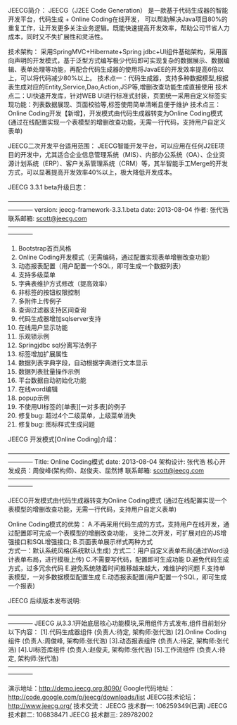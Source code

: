 
JEECG简介：
JEECG（J2EE Code Generation） 是一款基于代码生成器的智能开发平台，代码生成 + Online Coding在线开发， 可以帮助解决Java项目80%的重复工作，让开发更多关注业务逻辑。既能快速提高开发效率，帮助公司节省人力成本，同时又不失扩展性和灵活性。 


技术架构：
        采用SpringMVC+Hibernate+Spring jdbc+UI组件基础架构，采用面向声明的开发模式，基于泛型方式编写极少代码即可实现复杂的数据展示、数据编辑、表单处理等功能，再配合代码生成器的使用将JavaEE的开发效率提高6倍以上，可以将代码减少80%以上。 
技术点一：代码生成器，支持多种数据模型,根据表生成对应的Entity,Service,Dao,Action,JSP等,增删改查功能生成直接使用
技术点二：UI快速开发库，针对WEB UI进行标准式封装，页面统一采用自定义标签实现功能：列表数据展现、页面校验等,标签使用简单清晰且便于维护
技术点三：Online Coding开发【新增】，开发模式由代码生成器转变为Online Coding模式
                    (通过在线配置实现一个表模型的增删改查功能，无需一行代码，支持用户自定义表单)

JEECG二次开发平台适用范围：
  JEECG智能开发平台，可以应用在任何J2EE项目的开发中，尤其适合企业信息管理系统（MIS）、内部办公系统（OA）、企业资源计划系统（ERP）、客户关系管理系统（CRM）等，其半智能手工Merge的开发方式，可以显著提高开发效率40%以上，极大降低开发成本。


JEECG 3.3.1 beta升级日志： 

———————————————————————————————————————— 
version: jeecg-framework-3.3.1.beta 
date:     2013-08-04 
作者:     张代浩
联系邮箱: scott@jeecg.com
———————————————————————————————————————— 
1. Bootstrap首页风格
2. Online Coding开发模式（无需编码，通过配置实现表单增删改查功能）
3. 动态报表配置（用户配置一个SQL，即可生成一个数据列表）
4. 支持多级菜单
5. 字典表维护方式修改（提高效率）
6. 非标签的按钮权限控制
7. 多附件上传例子
8. 查询过滤器支持区间查询
9. 代码生成器增加sqlserver支持
10. 在线用户显示功能
11. 乐观锁示例
12. Springjdbc sql分离写法例子
13. 标签增加扩展属性
14. 数据列表字典字段，自动根据字典进行文本显示
15. 数据列表批量操作示例
16. 平台数据自动初始化功能
17. 在线word编辑
18. popup示例
19. 不使用UI标签的[单表][一对多表]的例子
20. 修复bug: 超过4个二级菜单，上级菜单消失
21. 修复bug: 图标样式生成问题




JEECG  开发模式[Online Coding]介绍： 

———————————————————————————————————————— 
Title:  Online Coding模式 
date:     2013-08-04 
架构设计:    张代浩
核心开发成员：周俊峰(架构师)、赵俊夫、屈然博
联系邮箱: scott@jeecg.com
————————————————————————————————————————  

JEECG开发模式由代码生成器转变为Online Coding模式
                    (通过在线配置实现一个表模型的增删改查功能，无需一行代码，支持用户自定义表单)

Online Coding模式的优势： 
   A.不再采用代码生成的方式，支持用户在线开发，通过配置即可完成一个表模型的增删改查功能，
      支持二次开发，可扩展对应的JS增强接口和SQL增强接口;
   B.页面表单展示样式两种方式  
       方式一：默认系统风格(系统默认生成)
       方式二：用户自定义表单布局(通过Word设计表单布局，进行模板上传) 
   C.不需要写代码，配置即可生成功能 
   D.避免代码生成方式，过多冗余代码
   E.避免系统随着时间推移越来越大，难维护的问题
   F.支持单表模型，一对多数据模型配置生成
   E.动态报表配置(用户配置一个SQL，即可生成一个报表)


JEECG 后续版本发布说明:

———————————————————————————————————————— 
    JEECG 从3.3.1开始底层核心功能模块,采用组件方式发布,组件目前划分以下内容：
    [1].代码生成器组件    (负责人:待定,    架构师:张代浩)
    [2].Online Coding组件 (负责人:周俊峰,  架构师:张代浩)
    [3].动态报表组件      (负责人:待定,    架构师:张代浩)
    [4].UI标签库组件      (负责人:赵俊夫,  架构师:张代浩)
    [5].工作流组件        (负责人:待定,    架构师:张代浩)
————————————————————————————————————————     



演示地址：http://demo.jeecg.org:8090/
Google代码地址：http://code.google.com/p/jeecg/downloads/list
JEECG技术论坛：http://www.jeecg.org/
技术交流：
   JEECG 技术群一: 106259349(已满)
   JEECG 技术群二: 106838471
   JEECG 技术群三: 289782002
